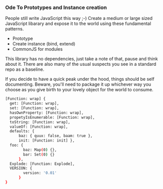 ### Ode To Prototypes and Instance creation

People still write JavaScript this way ;-) Create a medium or large sized JavaScript libarary and expose it to the
world using these fundamental patterns.

* Prototype
* Create instance (bind, extend)
* CommonJS for modules

This library has no dependencies, just take a note of that, pause and think about it. There are also many of the usual suspects you see in a standard repo as a baseline.

If you decide to have a quick peak under the hood, things should be self documenting. Beware, you'll need to package it up whichever way you choose as you give birth to your lovely object for the world to consume.

```bash
[Function: wrap] {
  get: [Function: wrap],
  set: [Function: wrap],
  hasOwnProperty: [Function: wrap],
  propetyIsEnumerable: [Function: wrap],
  toString: [Function: wrap],
  valueOf: [Function: wrap],
  defaults: { 
      baz: { quux: false, baam: true }, 
      init: [Function: init] },
  foo: { 
        baz: Map(0) {}, 
        bar: Set(0) {} 
      },
  Explode: [Function: Explode],
  VERSION: { 
        version: '0.01' 
      }
}
```

